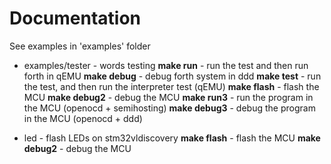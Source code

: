 # Documentation
See examples in 'examples' folder

* examples/tester - words testing
 **make run** - run the test and then run forth in qEMU
 **make debug** - debug forth system in ddd
 **make test** - run the test, and then run the interpreter test (qEMU)
 **make flash** - flash the MCU
 **make debug2** - debug the MCU
 **make run3** - run the program in the MCU (openocd + semihosting)
 **make debug3** - debug the program in the MCU (openocd + ddd)

* led - flash LEDs on stm32vldiscovery
 **make flash** - flash the MCU
 **make debug2** - debug the MCU
